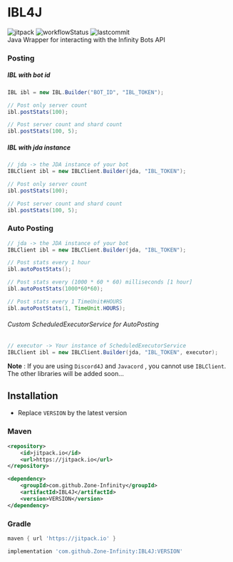 # IBL4J
![jitpack] ![workflowStatus] ![lastcommit] <br>
Java Wrapper for interacting with the Infinity Bots API

### Posting

##### IBL with bot id

```java
IBL ibl = new IBL.Builder("BOT_ID", "IBL_TOKEN");

// Post only server count
ibl.postStats(100);

// Post server count and shard count
ibl.postStats(100, 5);
```

##### IBL with jda instance

```java
// jda -> the JDA instance of your bot
IBLClient ibl = new IBLClient.Builder(jda, "IBL_TOKEN");

// Post only server count
ibl.postStats(100);

// Post server count and shard count
ibl.postStats(100, 5);
```

### Auto Posting

```java
// jda -> the JDA instance of your bot
IBLClient ibl = new IBLClient.Builder(jda, "IBL_TOKEN");

// Post stats every 1 hour
ibl.autoPostStats();

// Post stats every (1000 * 60 * 60) milliseconds [1 hour]
ibl.autoPostStats(1000*60*60);

// Post stats every 1 TimeUnit#HOURS
ibl.autoPostStats(1, TimeUnit.HOURS);
```

###### Custom ScheduledExecutorService for AutoPosting

```java
// executor -> Your instance of ScheduledExecutorService
IBLClient ibl = new IBLClient.Builder(jda, "IBL_TOKEN", executor);
```

**Note** : If you are using `Discord4J` and `Javacord` , you cannot use `IBLClient`.<br>
The other libraries will be added soon... 

## Installation

- Replace `VERSION` by the latest version

### Maven

```xml
<repository>
    <id>jitpack.io</id>
    <url>https://jitpack.io</url>
</repository>
```

```xml
<dependency>
    <groupId>com.github.Zone-Infinity</groupId>
    <artifactId>IBL4J</artifactId>
    <version>VERSION</version>
</dependency>
```

### Gradle

```gradle
maven { url 'https://jitpack.io' }
```

```gradle
implementation 'com.github.Zone-Infinity:IBL4J:VERSION'
```

[lastcommit]:https://img.shields.io/github/last-commit/Zone-Infinity/IBL4J?style=flat-square

[workflowStatus]:https://img.shields.io/github/workflow/status/Zone-Infinity/IBL4J/Java%20CI%20with%20Maven?style=flat-squareF

[jitpack]:https://img.shields.io/jitpack/v/github/Zone-Infinity/IBL4J?style=flat-square
